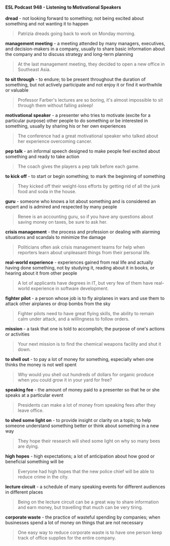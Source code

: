 #### ESL Podcast 948 - Listening to Motivational Speakers

**dread** - not looking forward to something; not being excited about something
and not wanting it to happen

> Patrizia dreads going back to work on Monday morning.

**management meeting** - a meeting attended by many managers, executives,
and decision-makers in a company, usually to share basic information about the
company and to discuss strategy and long-term planning

> At the last management meeting, they decided to open a new office in
Southeast Asia.

**to sit through** - to endure; to be present throughout the duration of something,
but not actively participate and not enjoy it or find it worthwhile or valuable

> Professor Farber's lectures are so boring, it's almost impossible to sit through
them without falling asleep!

**motivational speaker** - a presenter who tries to motivate (excite for a particular
purpose) other people to do something or be interested in something, usually by
sharing his or her own experiences

> The conference had a great motivational speaker who talked about her
experience overcoming cancer.

**pep talk** - an informal speech designed to make people feel excited about
something and ready to take action

> The coach gives the players a pep talk before each game.

**to kick off** - to start or begin something; to mark the beginning of something

> They kicked off their weight-loss efforts by getting rid of all the junk food and
soda in the house.

**guru** - someone who knows a lot about something and is considered an expert
and is admired and respected by many people

> Renee is an accounting guru, so if you have any questions about saving money
on taxes, be sure to ask her.

**crisis management** - the process and profession or dealing with alarming
situations and scandals to minimize the damage

> Politicians often ask crisis management teams for help when reporters learn
about unpleasant things from their personal life.

**real-world experience** - experiences gained from real life and actually having
done something, not by studying it, reading about it in books, or hearing about it
from other people

> A lot of applicants have degrees in IT, but very few of them have real-world
experience in software development.

**fighter pilot** - a person whose job is to fly airplanes in wars and use them to
attack other airplanes or drop bombs from the sky

> Fighter pilots need to have great flying skills, the ability to remain calm under
attack, and a willingness to follow orders.

**mission** - a task that one is told to accomplish; the purpose of one's actions or
activities

> Your next mission is to find the chemical weapons facility and shut it down.

**to shell out** - to pay a lot of money for something, especially when one thinks
the money is not well spent

> Why would you shell out hundreds of dollars for organic produce when you
could grow it in your yard for free?

**speaking fee** - the amount of money paid to a presenter so that he or she
speaks at a particular event

> Presidents can make a lot of money from speaking fees after they leave office.

**to shed some light on** - to provide insight or clarity on a topic; to help someone
understand something better or think about something in a new way

> They hope their research will shed some light on why so many bees are dying.

**high hopes** - high expectations; a lot of anticipation about how good or
beneficial something will be

> Everyone had high hopes that the new police chief will be able to reduce crime
in the city.

**lecture circuit** - a schedule of many speaking events for different audiences in
different places

> Being on the lecture circuit can be a great way to share information and earn
money, but travelling that much can be very tiring.

**corporate waste** - the practice of wasteful spending by companies; when
businesses spend a lot of money on things that are not necessary

> One easy way to reduce corporate waste is to have one person keep track of
office supplies for the entire company.

